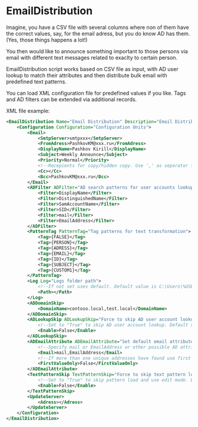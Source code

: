 # EmailDistribution

Imagine, you have a CSV file with several columns where non of them have the correct values, say, for the email adress, but you do know AD has them. (Yes, those things happens a lot!)

You then would like to announce something important to those persons via email with different text messages related to exaclty to certain person.

EmailDistribution script works based on CSV file as input, with AD user lookup to match their attributes and then distribute bulk email with predefined text patterns.

You can load XML configuration file for predefined values if you like. 
Tags and AD filters can be extended via additional records.

XML file example:
```xml
<EmailDistribution Name="Email Distribution" Description="Email Distribution Utility">
	<Configuration Configuration="Configuration Units">
		<Email>
			<SmtpServer>smtpxxx</SmtpServer>
			<FromAdress>PashkovKM@xxx.ru</FromAdress>
			<DisplayName>Pashkov Kirill</DisplayName>	
			<Subject>Weekly Announce</Subject>
			<Priority>Normal</Priority>
			<!--Recepients for copy/hidden copy. Use ',' as separator for multiplue values-->
			<Cc></Cc>
			<Bcc>PashkovKM@xxx.ru</Bcc>
		</Email>
		<ADFilter ADFilter="AD search patterns for user accounts lookup">
			<Filter>DisplayName</Filter>
			<Filter>DistinguishedName</Filter>
			<Filter>SamAccountName</Filter>
			<Filter>SID</Filter>
			<Filter>mail</Filter>
			<Filter>EmailAddress</Filter>
		</ADFilter>
		<PatternTag PatternTag="Tag patterns for text transformation">
			<Tag>{FALSE}</Tag>
			<Tag>{PERSON}</Tag>
			<Tag>{ADRESS}</Tag>
			<Tag>{EMAIL}</Tag>
			<Tag>{ID}</Tag>
			<Tag>{SUBJECT}</Tag>
			<Tag>{CUSTOM1}</Tag>
		</PatternTag>
		<Log Log="Logs folder path">
			<!--If not set uses default. Default value is C:\Users\%USERNAME%~1\AppData\Local\Temp-->
			<Path></Path>
		</Log>
		<ADDomainSkip>
			<DomainName>contoso.local,test.local</DomainName>
		</ADDomainSkip>
		<ADLookupSkip ADLookupSkip="Force to skip AD user account lookup">
			<!--Set to "True" to skip AD user account lookup. Default value is "True"-->
			<Enable>False</Enable>
		</ADLookupSkip>
		<ADEmailAttribute ADEmailAttribute="Set default email attribute">
			<!--Specify mail or EmailAddress or other possible AD attribute. Use ',' as separator for multiplue values-->
			<Email>mail,EmailAddress</Email>
			<!--If more than one unique addresses have found use first one or use all. Default value is "False"-->
			<FirstValueOnly>False</FirstValueOnly>
		</ADEmailAttribute>
		<TextPatternSkip TextPatternSkip="Force to skip text pattern load">
			<!--Set to "True" to skip pattern load and use edit mode. Default value is "False"-->
			<Enable>False</Enable>	
		</TextPatternSkip>
		<UpdateServer>
			<Adress></Adress>
		</UpdateServer>	
	</Configuration>
</EmailDistribution>
```

